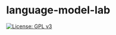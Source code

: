 # language-model-lab

[![License: GPL v3](https://img.shields.io/badge/License-GPLv3-blue.svg)](https://www.gnu.org/licenses/gpl-3.0)
